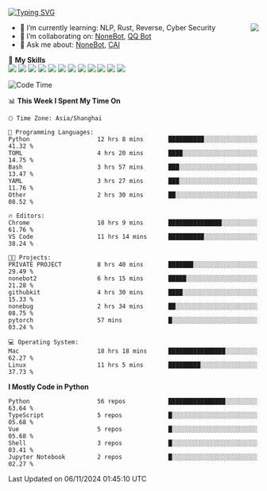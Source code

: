 [![Typing SVG](https://readme-typing-svg.herokuapp.com?size=25&duration=2500&color=8C43EA&vCenter=true&width=200&height=40&lines=Hi+there+%F0%9F%91%8B%F0%9F%8F%BB;I'm+yanyongyu)](https://git.io/typing-svg)

<a href="#">
  <img align="right" src="https://github-readme-stats.vercel.app/api?username=yanyongyu&count_private=true&show_icons=true&bg_color=15,f2f7fd,E0EAFC" />
</a>

- 🌱 I’m currently learning: NLP, Rust, Reverse, Cyber Security
- 👯 I’m collaborating on: [NoneBot](https://github.com/nonebot), [QQ Bot](https://github.com/Mrs4s/go-cqhttp)
- 💬 Ask me about: [NoneBot](https://github.com/nonebot), [CAI](https://github.com/cscs181/CAI)

🌟 **My Skills**  
![](https://img.shields.io/badge/-Python-3e74a2?style=flat-square&logo=Python&logoColor=fff)
![](https://img.shields.io/badge/-TypeScript-3178C6?style=flat-square&logo=TypeScript&logoColor=fff)
![](https://img.shields.io/badge/-Vue-4fc08d?style=flat-square&logo=Vue.js&logoColor=fff)
![](https://img.shields.io/badge/-React-2d98ce?style=flat-square&logo=React&logoColor=fff)
![](https://img.shields.io/badge/-FastAPI-009688?style=flat-square&logo=FastAPI&logoColor=fff)
![](https://img.shields.io/badge/-Linux-000000?style=flat-square&logo=Linux&logoColor=fff)
![](https://img.shields.io/badge/-Docker-2496ED?style=flat-square&logo=Docker&logoColor=fff)
![](https://img.shields.io/badge/-Kubernetes-326CE5?style=flat-square&logo=Kubernetes&logoColor=fff)
![](https://img.shields.io/badge/-GitHub%20Actions-2088FF?style=flat-square&logo=GitHubActions&logoColor=fff)
![](https://img.shields.io/badge/-PostgreSQL-4169E1?style=flat-square&logo=PostgreSQL&logoColor=fff)
![](https://img.shields.io/badge/-Redis-DC382D?style=flat-square&logo=Redis&logoColor=fff)
![](https://img.shields.io/badge/-MongoDB-47A248?style=flat-square&logo=MongoDB&logoColor=fff)

<!--START_SECTION:waka-->
![Code Time](http://img.shields.io/badge/Code%20Time-6%2C854%20hrs%2027%20mins-blue)

📊 **This Week I Spent My Time On** 

```text
🕑︎ Time Zone: Asia/Shanghai

💬 Programming Languages: 
Python                   12 hrs 8 mins       ██████████░░░░░░░░░░░░░░░   41.32 % 
TOML                     4 hrs 20 mins       ████░░░░░░░░░░░░░░░░░░░░░   14.75 % 
Bash                     3 hrs 57 mins       ███░░░░░░░░░░░░░░░░░░░░░░   13.47 % 
YAML                     3 hrs 27 mins       ███░░░░░░░░░░░░░░░░░░░░░░   11.76 % 
Other                    2 hrs 30 mins       ██░░░░░░░░░░░░░░░░░░░░░░░   08.52 % 

🔥 Editors: 
Chrome                   18 hrs 9 mins       ███████████████░░░░░░░░░░   61.76 % 
VS Code                  11 hrs 14 mins      ██████████░░░░░░░░░░░░░░░   38.24 % 

🐱‍💻 Projects: 
PRIVATE PROJECT          8 hrs 40 mins       ███████░░░░░░░░░░░░░░░░░░   29.49 % 
nonebot2                 6 hrs 15 mins       █████░░░░░░░░░░░░░░░░░░░░   21.28 % 
githubkit                4 hrs 30 mins       ████░░░░░░░░░░░░░░░░░░░░░   15.33 % 
nonebug                  2 hrs 34 mins       ██░░░░░░░░░░░░░░░░░░░░░░░   08.75 % 
pytorch                  57 mins             █░░░░░░░░░░░░░░░░░░░░░░░░   03.24 % 

💻 Operating System: 
Mac                      18 hrs 18 mins      ████████████████░░░░░░░░░   62.27 % 
Linux                    11 hrs 5 mins       █████████░░░░░░░░░░░░░░░░   37.73 % 
```

**I Mostly Code in Python** 

```text
Python                   56 repos            ████████████████░░░░░░░░░   63.64 % 
TypeScript               5 repos             █░░░░░░░░░░░░░░░░░░░░░░░░   05.68 % 
Vue                      5 repos             █░░░░░░░░░░░░░░░░░░░░░░░░   05.68 % 
Shell                    3 repos             █░░░░░░░░░░░░░░░░░░░░░░░░   03.41 % 
Jupyter Notebook         2 repos             █░░░░░░░░░░░░░░░░░░░░░░░░   02.27 % 
```




 Last Updated on 06/11/2024 01:45:10 UTC
<!--END_SECTION:waka-->
